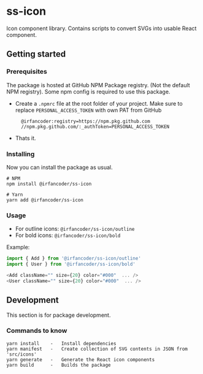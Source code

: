 # ss-icon

Icon component library. Contains scripts to convert SVGs into usable React component.

## Getting started

### Prerequisites

The package is hosted at GitHub NPM Package registry. (Not the default NPM registry). Some npm config is required to use this package.

- Create a `.npmrc` file at the root folder of your project. Make sure to replace `PERSONAL_ACCESS_TOKEN` with own PAT from GitHub

        @irfancoder:registry=https://npm.pkg.github.com
        //npm.pkg.github.com/:_authToken=PERSONAL_ACCESS_TOKEN

- Thats it.

### Installing

Now you can install the package as usual.

    # NPM
    npm install @irfancoder/ss-icon

    # Yarn
    yarn add @irfancoder/ss-icon

### Usage

- For outline icons: `@irfancoder/ss-icon/outline`
- For bold icons: `@irfancoder/ss-icon/bold`

Example:

```js
import { Add } from '@irfancoder/ss-icon/outline'
import { User } from '@irfancoder/ss-icon/bold'

<Add className="" size={20} color="#000"  ... />
<User className="" size={20} color="#000"  ... />
```

## Development

This section is for package development.

### Commands to know

    yarn install    -   Install dependencies
    yarn manifest   -   Create collection of SVG contents in JSON from 'src/icons'
    yarn generate   -   Generate the React icon components
    yarn build      -   Builds the package

